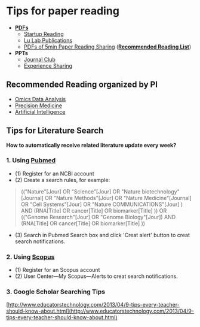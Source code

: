 # Tips for paper reading

* [**PDFs**](https://cloud.tsinghua.edu.cn/d/07d2b19d6b284ebea5ea/)
  * [Startup Reading](https://cloud.tsinghua.edu.cn/d/07d2b19d6b284ebea5ea/?p=%2F0.%20Startup\&mode=list)
  * [Lu Lab Publications](https://cloud.tsinghua.edu.cn/d/07d2b19d6b284ebea5ea/?p=%2FLu%20Lab%20Publications\&mode=list)
  * [PDFs of 5min Paper Reading Sharing](https://cloud.tsinghua.edu.cn/d/9d49a35091bc41baa830/) ([**Recommended Reading List**](https://365.kdocs.cn/l/cl71Q0YisgIh))
* **PPTs**
  * [Journal Club](https://cloud.tsinghua.edu.cn/d/3fc850ee450b4d00b402/)
  * [Experience Sharing ](https://cloud.tsinghua.edu.cn/d/4bab0cf9ce98463aa7d4/)

## **Recommended Reading organized by PI**

* [Omics Data Analysis](omics/)
* [Precision Medicine](med/)
* [Artificial Intelligence](ai/)

## Tips for Literature Search

**How to automatically receive related literature update every week?**

### 1. Using [Pubmed](https://www.ncbi.nlm.nih.gov/pubmed)

* (1) Register for an NCBI account
* (2) Create a search rules, for example:

> (("Nature"\[Jour] OR "Science"\[Jour] OR "Nature biotechnology"\[Journal] OR "Nature Methods"\[Jour] OR "Nature Medicine"\[Journal] OR "Cell Systems"\[Jour] OR "Nature COMMUNICATIONS"\[Jour] ) AND (RNA\[Title] OR cancer\[Title] OR biomarker\[Title] )) OR (("Genome Research"\[Jour] OR "Genome Biology"\[Jour]) AND (RNA\[Title] OR cancer\[Title] OR biomarker\[Title] ))

* (3) Search in Pubmed Search box and click 'Creat alert' button to creat search notifications.

### 2. Using [Scopus](https://www.scopus.com/)

* (1) Register for an Scopus account
* (2) User Center—My Scopus—Alerts to creat search notifications.

### 3. Google Scholar Searching Tips

[http://www.educatorstechnology.com/2013/04/9-tips-every-teacher-should-know-about.html](http://www.educatorstechnology.com/2013/04/9-tips-every-teacher-should-know-about.html)
